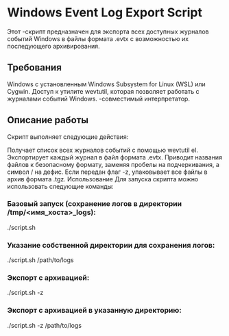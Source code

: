 # Windows Event Log Export Script

Этот  -скрипт предназначен для экспорта всех доступных журналов событий Windows в файлы формата .evtx с возможностью их последующего архивирования.

## Требования

Windows с установленным Windows Subsystem for Linux (WSL) или Cygwin.
Доступ к утилите wevtutil, которая позволяет работать с журналами событий Windows.
 -совместимый интерпретатор.

## Описание работы

Скрипт выполняет следующие действия:

Получает список всех журналов событий с помощью wevtutil el.
Экспортирует каждый журнал в файл формата .evtx.
Приводит названия файлов к безопасному формату, заменяя пробелы на подчеркивания, а символ / на дефис.
Если передан флаг -z, упаковывает все файлы в архив формата .tgz.
Использование
Для запуска скрипта можно использовать следующие команды:

### Базовый запуск (сохранение логов в директории /tmp/<имя_хоста>_logs):

./script.sh

### Указание собственной директории для сохранения логов:

./script.sh /path/to/logs

### Экспорт с архивацией:

./script.sh -z

### Экспорт с архивацией в указанную директорию:
 
./script.sh -z /path/to/logs